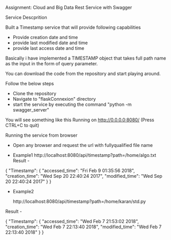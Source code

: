 Assignment: Cloud and Big Data Rest Service with Swagger

Service Descprition

Built a Timestamp service that will provide following capabilities 

* Provide creation date and time
* provide last modified date and time
* provide last access date and time

Basically i have implemented a TIMESTAMP object that takes full path name 
as the input in the form of query parameter.

You can download the code from the repository and start playing around.

Follow the below steps

* Clone the repository
* Navigate to "flaskConnexion" directory 
* start the service by executing the command "python -m swagger_server"

You will see something like this 
Running on http://0.0.0.0:8080/ (Press CTRL+C to quit)


Running the service from browser

* Open any browser and request the url with fullyqualified file name

* Example1
	http://localhost:8080/api/timestamp?path=/home/algo.txt
Result - 

{
  "Timestamp": {
    "accessed_time": "Fri Feb  9 01:35:56 2018",
    "creation_time": "Wed Sep 20 22:40:24 2017",
    "modified_time": "Wed Sep 20 22:40:24 2017"
  }
}

* Example2
	
	http://localhost:8080/api/timestamp?path=/home/karan/std.py

Result -

{
  "Timestamp": {
    "accessed_time": "Wed Feb  7 21:53:02 2018",
    "creation_time": "Wed Feb  7 22:13:40 2018",
    "modified_time": "Wed Feb  7 22:13:40 2018"
  }
}
